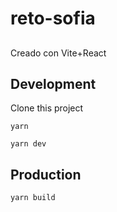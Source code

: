 # reto-sofia

##

Creado con Vite+React

## Development

Clone this project

`yarn`

`yarn dev` 

## Production

`yarn build`
